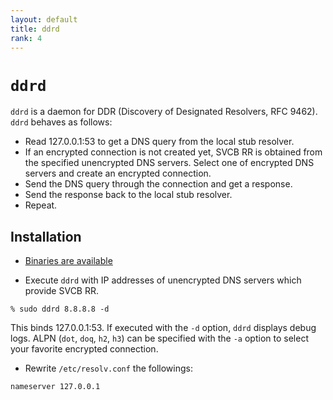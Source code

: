 ```yaml
---
layout: default
title: ddrd
rank: 4
---
```


# `ddrd`

`ddrd` is a daemon for DDR (Discovery of Designated Resolvers, RFC 9462). `ddrd` behaves as follows:

- Read 127.0.0.1:53 to get a DNS query from the local stub resolver.
- If an encrypted connection is not created yet, SVCB RR is obtained from the specified unencrypted DNS servers. Select one of encrypted DNS servers and create an encrypted connection.
- Send the DNS query through the connection and get a response.
- Send the response back to the local stub resolver.
- Repeat.

## Installation

* [Binaries are available](https://github.com/iijlab/dnsext/releases)

* Execute `ddrd` with IP addresses of unencrypted DNS servers which provide SVCB RR.

```
% sudo ddrd 8.8.8.8 -d
```

This binds 127.0.0.1:53. If executed with the `-d` option, `ddrd` displays debug logs. ALPN (`dot`, `doq`, `h2`, `h3`) can be specified with the `-a` option to select your favorite encrypted connection.

* Rewrite `/etc/resolv.conf` the followings:

```
nameserver 127.0.0.1
```
